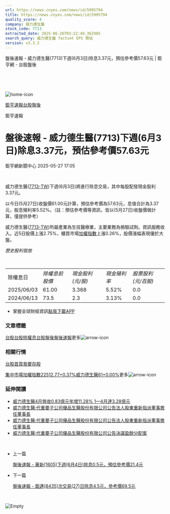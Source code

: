 ```yaml
---
url: https://news.cnyes.com/news/id/5995794
title: https://news.cnyes.com/news/id/5995794
quality_score: 4
company: 威力德生醫
stock_code: 7713
extracted_date: 2025-06-26T03:22:49.362985
search_query: 威力德生醫 factset EPS 預估
version: v3.3.3
---
```


盤後速報 - 威力德生醫(7713)下週(6月3日)除息3.37元，預估參考價57.63元 | 鉅亨網 - 台股盤後

‌

‌

![home-icon](/assets/icons/breadCrumb/symbol-icon-home.svg)

[鉅亨速報](/news/cat/anue_live)[台股盤後](/news/cat/tw_afterhours)

鉅亨速報

# 盤後速報 - 威力德生醫(7713)下週(6月3日)除息3.37元，預估參考價57.63元

鉅亨網新聞中心 2025-05-27 17:05

‌

威力德生醫([7713-TW](https://www.cnyes.com/twstock/7713))下週(6月3日)將進行除息交易，其中每股配發現金股利3.37元。

以今日(5月27日)收盤價61.00元計算，預估參考價為57.63元，息值合計為3.37元，股息殖利率5.52%。（註：預估參考價等資訊，皆以(5月27日)收盤價做計算，僅提供參考）

威力德生醫([7713-TW](https://www.cnyes.com/twstock/7713))所屬產業為生技醫療業，主要業務為檢驗試劑。資訊服務收入。近5日股價上漲2.75%，櫃買市場[加權指數](https://invest.cnyes.com/index/TWS/TSE01)上漲0.26%，股價漲幅表現優於大盤。

*歷史股利發放*

‌

|  |  |  |  |  |
| --- | --- | --- | --- | --- |
| 除權息日 | *除權息前股價* | *現金股利 (元/股)* | *現金殖利率* | *股票股利 (元/百股)* |
| 2025/06/03 | 61.00 | 3.368 | 5.52% | 0.0 |
| 2024/06/13 | 73.5 | 2.3 | 3.13% | 0.0 |

* 掌握全球財經資訊[點我下載APP](http://www.cnyes.com/app/?utm_source=mweb&utm_medium=HamMenuBanner&utm_campaign=fixed&utm_content=entr)

### 文章標籤

[台股](https://news.cnyes.com/tag/台股 "台股")[台股除權息](https://news.cnyes.com/tag/台股除權息 "台股除權息")[台股盤後](https://news.cnyes.com/tag/台股盤後 "台股盤後")[盤後速報](https://news.cnyes.com/tag/盤後速報 "盤後速報")更多![arrow-icon](/assets/icons/arrows/arrow-down.svg)

### 相關行情

[台股首頁](https://www.cnyes.com/twstock)[我要存股](https://supr.link/8OHaU)

[集中市場加權指數22512.77+0.37%](https://invest.cnyes.com/index/TWS/TSE01)[威力德生醫61+0.00%](https://www.cnyes.com/twstock/7713)更多![arrow-icon](/assets/icons/arrows/arrow-down.svg)

### 延伸閱讀

* [威力德生醫4月營收0.83億元年增11.28% 1—4月達3.28億元](/news/id/5974444)
* [威力德生醫:代重要子公司優品生醫股份有限公司公告法人股東重新指派董事擔任董事長](/news/id/5968474)
* [威力德生醫:代重要子公司優品生醫股份有限公司公告法人股東重新指派董事擔任董事長](/news/id/5968521)
* [威力德生醫:代重要子公司優品生醫股份有限公司公告決議盈餘分配案](/news/id/5968473)

‌

* 上一篇

  [盤後速報 - 華新(1605)下週(6月4日)除息0.5元，預估參考價21.4元](/news/id/5997927)
* 下一篇

  [盤後速報 - 鉅邁(8435)次交易(27)日除息4.5元，參考價69.5元](/news/id/5994062)

‌

![Empty](/assets/icons/skeleton/empty-image.svg)

‌